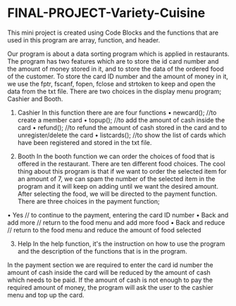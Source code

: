 # FINAL-PROJECT-Variety-Cuisine
This mini project is created using Code Blocks and the functions that are used in this program are array, function, and header.

Our program is about a data sorting program which is applied in restaurants. The program has two features which are to store the id card number and the amount of money stored in it, and to store the data of the ordered food of the customer. To store the card ID number and the amount of money in it, we use the fptr, fscanf, fopen, fclose and strtoken to keep and open the data from the txt file.
There are two choices in the display menu program; Cashier and Booth.

1.	Cashier In this function there are are four functions
•	newcard(); //to create a member card
•	topup(); //to add the amount of cash inside the card
•	refund(); //to refund the amount of cash stored in the card and to unregister/delete the card
•	listcards(); //to show the list of cards which have been registered and stored in the txt file.

2.	Booth In the booth function we can order the choices of food that is offered in the restaurant. There are ten different food choices. The cool thing about this program is that if we want to order the selected item for an amount of 7, we can spam the number of the selected item in the program and it will keep on adding until we want the desired amount. After selecting the food, we will be directed to the payment function. There are three choices in the payment function;


•	Yes // to continue to the payment, entering the card ID number
•	Back and add more // return to the food menu and add more food
•	Back and reduce // return to the food menu and reduce the amount of food selected

3.  Help In the help function, it's the instruction on how to use the program and the description of the functions that is in the program. 

In the payment section we are required to enter the card id number the amount of cash inside the card will be reduced by the amount of cash which needs to be paid. If the amount of cash is not enough to pay the required amount of money, the program will ask the user to the cashier menu and top up the card.
